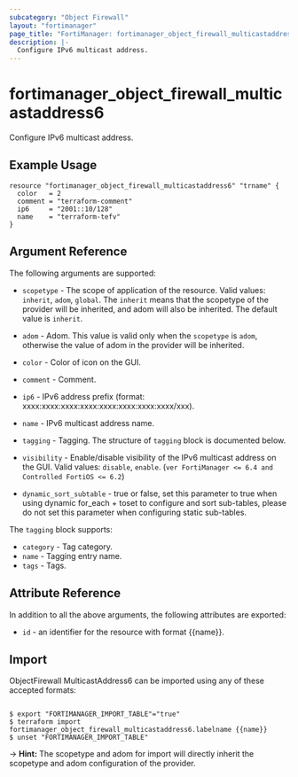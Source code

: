 ```yaml
---
subcategory: "Object Firewall"
layout: "fortimanager"
page_title: "FortiManager: fortimanager_object_firewall_multicastaddress6"
description: |-
  Configure IPv6 multicast address.
---
```


# fortimanager_object_firewall_multicastaddress6
Configure IPv6 multicast address.

## Example Usage

```hcl
resource "fortimanager_object_firewall_multicastaddress6" "trname" {
  color   = 2
  comment = "terraform-comment"
  ip6     = "2001::10/128"
  name    = "terraform-tefv"
}
```

## Argument Reference


The following arguments are supported:

* `scopetype` - The scope of application of the resource. Valid values: `inherit`, `adom`, `global`. The `inherit` means that the scopetype of the provider will be inherited, and adom will also be inherited. The default value is `inherit`.
* `adom` - Adom. This value is valid only when the `scopetype` is `adom`, otherwise the value of adom in the provider will be inherited.

* `color` - Color of icon on the GUI.
* `comment` - Comment.
* `ip6` - IPv6 address prefix (format: xxxx:xxxx:xxxx:xxxx:xxxx:xxxx:xxxx:xxxx/xxx).
* `name` - IPv6 multicast address name.
* `tagging` - Tagging. The structure of `tagging` block is documented below.
* `visibility` - Enable/disable visibility of the IPv6 multicast address on the GUI. Valid values: `disable`, `enable`.
 (`ver FortiManager <= 6.4 and Controlled FortiOS <= 6.2`)
* `dynamic_sort_subtable` - true or false, set this parameter to true when using dynamic for_each + toset to configure and sort sub-tables, please do not set this parameter when configuring static sub-tables.

The `tagging` block supports:

* `category` - Tag category.
* `name` - Tagging entry name.
* `tags` - Tags.


## Attribute Reference

In addition to all the above arguments, the following attributes are exported:
* `id` - an identifier for the resource with format {{name}}.

## Import

ObjectFirewall MulticastAddress6 can be imported using any of these accepted formats:
```

$ export "FORTIMANAGER_IMPORT_TABLE"="true"
$ terraform import fortimanager_object_firewall_multicastaddress6.labelname {{name}}
$ unset "FORTIMANAGER_IMPORT_TABLE"
```
-> **Hint:** The scopetype and adom for import will directly inherit the scopetype and adom configuration of the provider.
